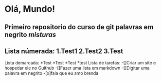 # Olá, Mundo!
 Primeiro repositorio do curso de git
 palavras em __negrito__
 _*misturas*_ 
 ---
Lista númerada:
 1.Test1
 2.Test2
 3.Test
 ---
Lista demarcada:
 *Test
 *Test
    *Test
*test
Lista de tarefas:
-[]Criar um site e hospedar ele no Guithub
-[]Fazer uma lista em markdown
-[]Digitar uma palavra em negrito
-[x]fala que eu amo brenda